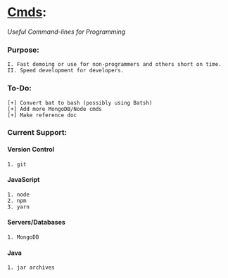 # [Cmds](https://github.com/Sondro/Cmds): 
_Useful Command-lines for Programming_

### Purpose:
```
I. Fast demoing or use for non-programmers and others short on time.
II. Speed development for developers.
```
### To-Do:
```
[+] Convert bat to bash (possibly using Batsh)
[+] Add more MongoDB/Node cmds
[+] Make reference doc
```
### Current Support:

#### Version Control
```
1. git
```
#### JavaScript 
```
1. node
2. npm
3. yarn
```
#### Servers/Databases
```
1. MongoDB
```
#### Java
```
1. jar archives
```
